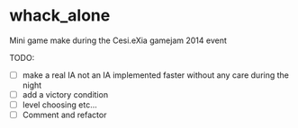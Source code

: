whack_alone
===========

Mini game make during the Cesi.eXia gamejam 2014 event

TODO:
  - [ ] make a real IA not an IA implemented faster without any care during the night
  - [ ] add a victory condition
  - [ ] level choosing etc...
  - [ ] Comment and refactor
